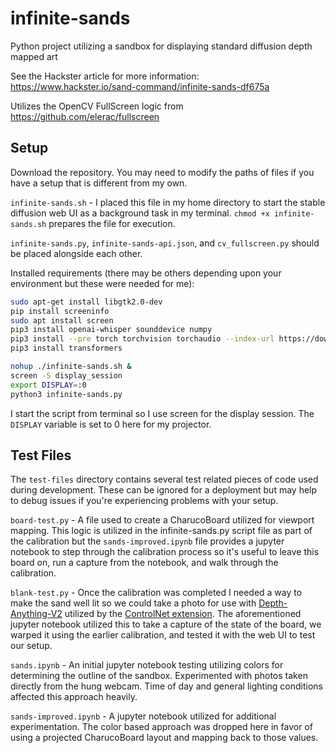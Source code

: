 # infinite-sands
Python project utilizing a sandbox for displaying standard diffusion depth mapped art

See the Hackster article for more information: https://www.hackster.io/sand-command/infinite-sands-df675a

Utilizes the OpenCV FullScreen logic from https://github.com/elerac/fullscreen

## Setup

Download the repository. You may need to modify the paths of files if you have a setup that is different from my own. 

`infinite-sands.sh` - I placed this file in my home directory to start the stable diffusion web UI as a background task in my terminal. `chmod +x infinite-sands.sh` prepares the file for execution.

`infinite-sands.py`, `infinite-sands-api.json`, and `cv_fullscreen.py` should be placed alongside each other.

Installed requirements (there may be others depending upon your environment but these were needed for me):
```sh
sudo apt-get install libgtk2.0-dev
pip install screeninfo
sudo apt install screen
pip3 install openai-whisper sounddevice numpy
pip3 install --pre torch torchvision torchaudio --index-url https://download.pytorch.org/whl/nightly/rocm6.1/
pip3 install transformers
```

```sh
nohup ./infinite-sands.sh &
screen -S display_session
export DISPLAY=:0
python3 infinite-sands.py
```

I start the script from terminal so I use screen for the display session. The `DISPLAY` variable is set to 0 here for my projector.

## Test Files

The `test-files` directory contains several test related pieces of code used during development. These can be ignored for a deployment but may help to debug issues if you're experiencing problems with your setup.

`board-test.py` - A file used to create a CharucoBoard utilized for viewport mapping. This logic is utilized in the infinite-sands.py script file as part of the calibration but the `sands-improved.ipynb` file provides a jupyter notebook to step through the calibration process so it's useful to leave this board on, run a capture from the notebook, and walk through the calibration.

`blank-test.py` - Once the calibration was completed I needed a way to make the sand well lit so we could take a photo for use with [Depth-Anything-V2](https://github.com/DepthAnything/Depth-Anything-V2) utilized by the [ControlNet extension](https://github.com/Mikubill/sd-webui-controlnet). The aforementioned jupyter notebook utilized this to take a capture of the state of the board, we warped it using the earlier calibration, and tested it with the web UI to test our setup.

`sands.ipynb` - An initial jupyter notebook testing utilizing colors for determining the outline of the sandbox. Experimented with photos taken directly from the hung webcam. Time of day and general lighting conditions affected this approach heavily.

`sands-improved.ipynb` - A jupyter notebook utilized for additional experimentation. The color based approach was dropped here in favor of using a projected CharucoBoard layout and mapping back to those values.
